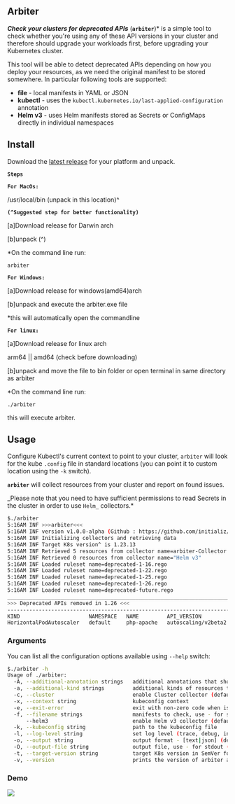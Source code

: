 ## Arbiter

**_Check your clusters for deprecated APIs_**
(**`arbiter`**)\* is a simple tool to check whether you're using
any of these API versions in your cluster and therefore should upgrade your
workloads first, before upgrading your Kubernetes cluster.

This tool will be able to detect deprecated APIs depending on how you deploy
your resources, as we need the original manifest to be stored somewhere. In
particular following tools are supported:

- **file** - local manifests in YAML or JSON
- **kubectl** - uses the `kubectl.kubernetes.io/last-applied-configuration` annotation
- **Helm v3** - uses Helm manifests stored as Secrets or ConfigMaps directly in individual namespaces

[1]: https://kubernetes.io/blog/2022/11/18/upcoming-changes-in-kubernetes-1-26

## Install

 Download the [latest release](https://github.com/initializ/arbiter/releases)
 for your platform and unpack.
 
 **`Steps`**
  
 **`For MacOs:`**
 
 /usr/local/bin (unpack in this location)^
 
 **`(^Suggested step for better functionality)`**
 
 [a]Download release for Darwin arch
 
 [b]unpack (^)
 
 *On the command line run:
 ```
 arbiter
 
 ```
 **`For Windows:`**
 
 [a]Download release for windows(amd64)arch
 
 [b]unpack and execute the arbiter.exe file 
 
 *this will automatically open the commandline 
 
 **`For linux:`**
 
 [a]Download release for linux arch

 arm64 || amd64 (check before downloading)
 
 [b]unpack and move the file to bin folder or open terminal in same directory as arbiter
 
 *On the command line run:
 
 ```
 ./arbiter
 
 ```
this will execute arbiter.

## Usage

Configure Kubectl's current context to point to your cluster, `arbiter` will
look for the kube `.config` file in standard locations (you can point it to custom
location using the `-k` switch).

**`arbiter`** will collect resources from your cluster and report on found issues.

_Please note that you need to have sufficient permissions to read Secrets in the
cluster in order to use `Helm_` collectors.\*

```sh
$./arbiter
5:16AM INF >>>arbiter<<<
5:16AM INF version v1.0.0-alpha (Github : https://github.com/initializ/arbiter)
5:16AM INF Initializing collectors and retrieving data
5:16AM INF Target K8s version^ is 1.23.13
5:16AM INF Retrieved 5 resources from collector name=arbiter-Collector
5:16AM INF Retrieved 0 resources from collector name="Helm v3"
5:16AM INF Loaded ruleset name=deprecated-1-16.rego
5:16AM INF Loaded ruleset name=deprecated-1-22.rego
5:16AM INF Loaded ruleset name=deprecated-1-25.rego
5:16AM INF Loaded ruleset name=deprecated-1-26.rego
5:16AM INF Loaded ruleset name=deprecated-future.rego
__________________________________________________________________________________________
>>> Deprecated APIs removed in 1.26 <<<
------------------------------------------------------------------------------------------
KIND                      NAMESPACE   NAME         API_VERSION           REPLACE_WITH (SINCE)
HorizontalPodAutoscaler   default     php-apache   autoscaling/v2beta2   autoscaling/v2 (1.23.0)
```

### Arguments

You can list all the configuration options available using `--help` switch:

```sh
$./arbiter -h
Usage of ./arbiter:
  -A, --additional-annotation strings   additional annotations that should be checked to determine the last applied config
  -a, --additional-kind strings         additional kinds of resources to report in Kind.version.group.com format
  -c, --cluster                         enable Cluster collector (default true)
  -x, --context string                  kubeconfig context
  -e, --exit-error                      exit with non-zero code when issues are found
  -f, --filename strings                manifests to check, use - for stdin
      --helm3                           enable Helm v3 collector (default true)
  -k, --kubeconfig string               path to the kubeconfig file
  -l, --log-level string                set log level (trace, debug, info, warn, error, fatal, panic, disabled) (default "info")
  -o, --output string                   output format - [text|json] (default "text")
  -O, --output-file string              output file, use - for stdout (default "-")
  -t, --target-version string           target K8s version in SemVer format (autodetected by default)
  -v, --version                         prints the version of arbiter and exits
```
### Demo
<a href="https://asciinema.org/a/dPSu1toGxtJhy4xrjVvSYxq2D?autoplay=1" target="_blank"><img src="https://asciinema.org/a/dPSu1toGxtJhy4xrjVvSYxq2D.svg" /></a>


